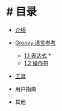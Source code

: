 # # 目录

* [介绍](README.md)

* [Groovy 语言参考](chapter1/README.md)
  * [1.1 表达式](chapter1/section1.1.md)
    * 
  * [1.2 操作符](chapter1/section1.2.md)
* [工具](chapter2/README.md)
* 用户指南
* 其他
